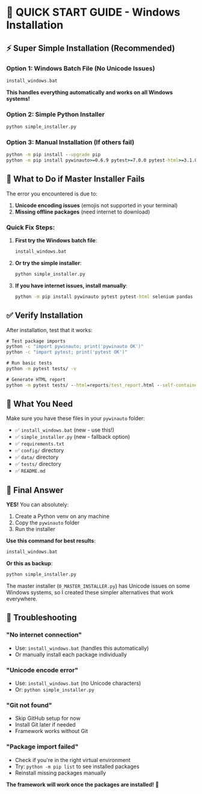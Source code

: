 # 🚀 QUICK START GUIDE - Windows Installation

## ⚡ Super Simple Installation (Recommended)

### Option 1: Windows Batch File (No Unicode Issues)
```cmd
install_windows.bat
```
**This handles everything automatically and works on all Windows systems!**

### Option 2: Simple Python Installer
```cmd
python simple_installer.py
```

### Option 3: Manual Installation (If others fail)
```cmd
python -m pip install --upgrade pip
python -m pip install pywinauto>=0.6.9 pytest>=7.0.0 pytest-html>=3.1.0 selenium>=4.0.0 pandas>=1.3.0 openpyxl>=3.0.0
```

## 🔧 What to Do if Master Installer Fails

The error you encountered is due to:
1. **Unicode encoding issues** (emojis not supported in your terminal)
2. **Missing offline packages** (need internet to download)

### Quick Fix Steps:

1. **First try the Windows batch file**:
   ```cmd
   install_windows.bat
   ```

2. **Or try the simple installer**:
   ```cmd
   python simple_installer.py
   ```

3. **If you have internet issues, install manually**:
   ```cmd
   python -m pip install pywinauto pytest pytest-html selenium pandas openpyxl
   ```

## ✅ Verify Installation

After installation, test that it works:

```cmd
# Test package imports
python -c "import pywinauto; print('pywinauto OK')"
python -c "import pytest; print('pytest OK')"

# Run basic tests
python -m pytest tests/ -v

# Generate HTML report
python -m pytest tests/ --html=reports/test_report.html --self-contained-html
```

## 📁 What You Need

Make sure you have these files in your `pywinauto` folder:
- ✅ `install_windows.bat` (new - use this!)
- ✅ `simple_installer.py` (new - fallback option)
- ✅ `requirements.txt`
- ✅ `config/` directory
- ✅ `data/` directory  
- ✅ `tests/` directory
- ✅ `README.md`

## 🎯 Final Answer

**YES!** You can absolutely:
1. Create a Python venv on any machine
2. Copy the `pywinauto` folder
3. Run the installer

**Use this command for best results**:
```cmd
install_windows.bat
```

**Or this as backup**:
```cmd
python simple_installer.py
```

The master installer (`0_MASTER_INSTALLER.py`) has Unicode issues on some Windows systems, so I created these simpler alternatives that work everywhere.

## 🚨 Troubleshooting

### "No internet connection"
- Use: `install_windows.bat` (handles this automatically)
- Or manually install each package individually

### "Unicode encode error"  
- Use: `install_windows.bat` (no Unicode characters)
- Or: `python simple_installer.py`

### "Git not found"
- Skip GitHub setup for now
- Install Git later if needed
- Framework works without Git

### "Package import failed"
- Check if you're in the right virtual environment
- Try: `python -m pip list` to see installed packages
- Reinstall missing packages manually

**The framework will work once the packages are installed!** 🎉
